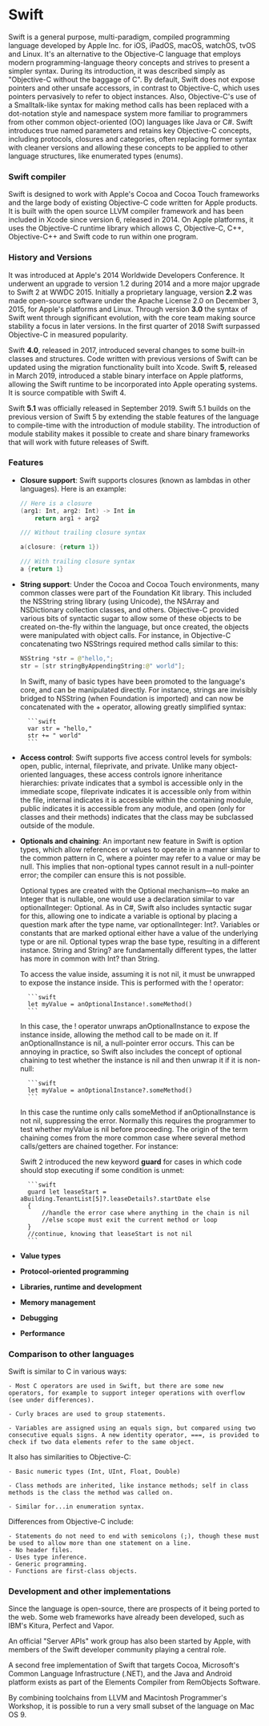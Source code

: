 # Swift

Swift is a general purpose, multi-paradigm, compiled programming language developed by Apple Inc. for iOS, iPadOS, macOS, watchOS, tvOS and Linux.
It's an alternative to the Objective-C language that employs modern programming-language theory concepts and strives to present a simpler syntax.
During its introduction, it was described simply as "Objective-C without the baggage of C".
By default, Swift does not expose pointers and other unsafe accessors, in contrast to Objective-C, which uses pointers pervasively to refer to object instances.
Also, Objective-C's use of a Smalltalk-like syntax for making method calls has been replaced with a dot-notation style and namespace system more familiar to programmers from other common object-oriented (OO) languages like Java or C#. Swift introduces true named parameters and retains key Objective-C concepts, including protocols, closures and categories, often replacing former syntax with cleaner versions and allowing these concepts to be applied to other language structures, like enumerated types (enums).


### Swift compiler

Swift is designed to work with Apple's Cocoa and Cocoa Touch frameworks and the large body of existing Objective-C code written for Apple products.
It is built with the open source LLVM compiler framework and has been included in Xcode since version 6, released in 2014. On Apple platforms, it uses the Objective-C runtime library which allows C, Objective-C, C++, Objective-C++ and Swift code to run within one program. 


### History and Versions

It was introduced at Apple's 2014 Worldwide Developers Conference. It underwent an upgrade to version 1.2 during 2014 and a more major upgrade to Swift 2 at WWDC 2015. Initially a proprietary language, version **2.2** was made open-source software under the Apache License 2.0 on December 3, 2015, for Apple's platforms and Linux.
Through version **3.0** the syntax of Swift went through significant evolution, with the core team making source stability a focus in later versions.
In the first quarter of 2018 Swift surpassed Objective-C in measured popularity.

Swift **4.0**, released in 2017, introduced several changes to some built-in classes and structures. Code written with previous versions of Swift can be updated using the migration functionality built into Xcode.
Swift **5**, released in March 2019, introduced a stable binary interface on Apple platforms, allowing the Swift runtime to be incorporated into Apple operating systems. It is source compatible with Swift 4.

Swift **5.1** was officially released in September 2019. Swift 5.1 builds on the previous version of Swift 5 by extending the stable features of the language to compile-time with the introduction of module stability. The introduction of module stability makes it possible to create and share binary frameworks that will work with future releases of Swift.


### Features

- **Closure support**: Swift supports closures (known as lambdas in other languages). Here is an example:
    ```swift
    // Here is a closure
    (arg1: Int, arg2: Int) -> Int in
        return arg1 + arg2

    /// Without trailing closure syntax

    a(closure: {return 1})

    /// With trailing closure syntax
    a {return 1}
    ```

- **String support**: Under the Cocoa and Cocoa Touch environments, many common classes were part of the Foundation Kit library. This included the NSString string library (using Unicode), the NSArray and NSDictionary collection classes, and others. Objective-C provided various bits of syntactic sugar to allow some of these objects to be created on-the-fly within the language, but once created, the objects were manipulated with object calls. For instance, in Objective-C concatenating two NSStrings required method calls similar to this:
    ```swift
    NSString *str = @"hello,";
    str = [str stringByAppendingString:@" world"];
    ```

    In Swift, many of basic types have been promoted to the language's core, and can be manipulated directly. For instance, strings are invisibly bridged to NSString (when Foundation is imported) and can now be concatenated with the + operator, allowing greatly simplified syntax:

        ```swift
        var str = "hello,"
        str += " world"
        ```

- **Access control**: Swift supports five access control levels for symbols: open, public, internal, fileprivate, and private. Unlike many object-oriented languages, these access controls ignore inheritance hierarchies: private indicates that a symbol is accessible only in the immediate scope, fileprivate indicates it is accessible only from within the file, internal indicates it is accessible within the containing module, public indicates it is accessible from any module, and open (only for classes and their methods) indicates that the class may be subclassed outside of the module.

- **Optionals and chaining**: An important new feature in Swift is option types, which allow references or values to operate in a manner similar to the common pattern in C, where a pointer may refer to a value or may be null. This implies that non-optional types cannot result in a null-pointer error; the compiler can ensure this is not possible.

    Optional types are created with the Optional mechanism—to make an Integer that is nullable, one would use a declaration similar to var optionalInteger: Optional<Int>. As in C#, Swift also includes syntactic sugar for this, allowing one to indicate a variable is optional by placing a question mark after the type name, var optionalInteger: Int?.
    Variables or constants that are marked optional either have a value of the underlying type or are nil. Optional types wrap the base type, resulting in a different instance. String and String? are fundamentally different types, the latter has more in common with Int? than String.

    To access the value inside, assuming it is not nil, it must be unwrapped to expose the instance inside. This is performed with the ! operator:

        ```swift
        let myValue = anOptionalInstance!.someMethod()
        ```

    In this case, the ! operator unwraps anOptionalInstance to expose the instance inside, allowing the method call to be made on it. If anOptionalInstance is nil, a null-pointer error occurs. This can be annoying in practice, so Swift also includes the concept of optional chaining to test whether the instance is nil and then unwrap it if it is non-null:

        ```swift
        let myValue = anOptionalInstance?.someMethod()
        ```

    In this case the runtime only calls someMethod if anOptionalInstance is not nil, suppressing the error. Normally this requires the programmer to test whether myValue is nil before proceeding. The origin of the term chaining comes from the more common case where several method calls/getters are chained together. For instance:

    Swift 2 introduced the new keyword **guard** for cases in which code should stop executing if some condition is unmet:

        ```swift
        guard let leaseStart = aBuilding.TenantList[5]?.leaseDetails?.startDate else
        {
            //handle the error case where anything in the chain is nil
            //else scope must exit the current method or loop
        }
        //continue, knowing that leaseStart is not nil
        ```

- **Value types**

- **Protocol-oriented programming**

- **Libraries, runtime and development**

- **Memory management**

- **Debugging**

- **Performance**


### Comparison to other languages

Swift is similar to C in various ways:

    - Most C operators are used in Swift, but there are some new operators, for example to support integer operations with overflow (see under differences).

    - Curly braces are used to group statements.

    - Variables are assigned using an equals sign, but compared using two consecutive equals signs. A new identity operator, ===, is provided to check if two data elements refer to the same object.

It also has similarities to Objective-C:

    - Basic numeric types (Int, UInt, Float, Double)

    - Class methods are inherited, like instance methods; self in class methods is the class the method was called on.
    
    - Similar for...in enumeration syntax.

Differences from Objective-C include:

    - Statements do not need to end with semicolons (;), though these must be used to allow more than one statement on a line.
    - No header files.
    - Uses type inference.
    - Generic programming.
    - Functions are first-class objects.


### Development and other implementations

Since the language is open-source, there are prospects of it being ported to the web. Some web frameworks have already been developed, such as IBM's Kitura, Perfect and Vapor.

An official "Server APIs" work group has also been started by Apple, with members of the Swift developer community playing a central role.

A second free implementation of Swift that targets Cocoa, Microsoft's Common Language Infrastructure (.NET), and the Java and Android platform exists as part of the Elements Compiler from RemObjects Software.

By combining toolchains from LLVM and Macintosh Programmer's Workshop, it is possible to run a very small subset of the language on Mac OS 9.
